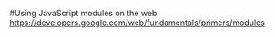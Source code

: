 #Using JavaScript modules on the web
https://developers.google.com/web/fundamentals/primers/modules
